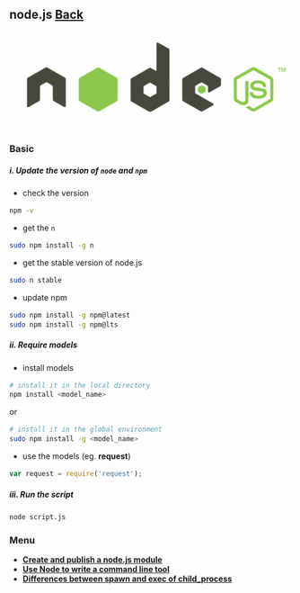 ## node.js [Back](./../Framework.md)

![](node.png)

### Basic

##### **i.** Update the version of `node` and `npm`

- check the version

```sh
npm -v
```

- get the `n`

```sh
sudo npm install -g n
```

- get the stable version of node.js

```sh
sudo n stable
```

- update npm

```sh
sudo npm install -g npm@latest
sudo npm install -g npm@lts
```

##### **ii.** Require models

- install models

```sh
# install it in the local directory
npm install <model_name>
```
or

```sh
# install it in the global environment
sudo npm install -g <model_name>
```

- use the models (eg. **request**)

```js
var request = require('request');
```

##### **iii.** Run the script

```sh
node script.js
```

### Menu

- [**Create and publish a node.js module**](./npm/npm.md)
- [**Use Node to write a command line tool**](./cmd/cmd.md)
- [**Differences between spawn and exec of child_process**](./child_process/child_process.md)